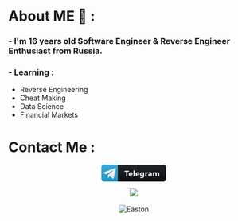 # About ME 💬 :

### - I'm 16 years old Software Engineer & Reverse Engineer Enthusiast from Russia.

### - Learning :

- Reverse Engineering
- Cheat Making
- Data Science
- Financial Markets

# Contact Me :

<p align="center">
 <a href="https://t.me/Easton21" align="center">
   <img align="center" alt="Telegram" width="130" hight="100" src="https://github.com/Eastonn/Eastonn/blob/master/assets/icons/telegram.png" />
 </a>
</p>

<p align="center" >  
<img  src="https://github-readme-streak-stats.herokuapp.com/?user=eastonn&theme=highcontrast"/>
</p>
<p align="center"> <img src="https://komarev.com/ghpvc/?username=eastonn&label=%E2%9D%A4%EF%B8%8F&color=000000&style=flat" alt="Easton" /> </p>
